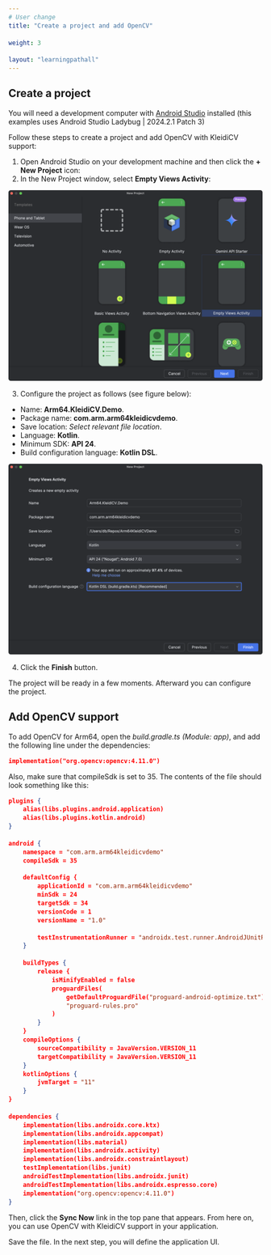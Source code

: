 ```yaml
---
# User change
title: "Create a project and add OpenCV"

weight: 3

layout: "learningpathall"
---
```

## Create a project
You will need a development computer with [Android Studio](https://developer.android.com/studio) installed (this examples uses Android Studio Ladybug | 2024.2.1 Patch 3)

Follow these steps to create a project and add OpenCV with KleidiCV support:

1. Open Android Studio on your development machine and then click the **+ New Project** icon:
2. In the New Project window, select **Empty Views Activity**:

![img1](Figures/01.png)

3. Configure the project as follows (see figure below):
- Name: **Arm64.KleidiCV.Demo**.
- Package name: **com.arm.arm64kleidicvdemo**.
- Save location: *Select relevant file location*.
- Language: **Kotlin**.
- Minimum SDK: **API 24**.
- Build configuration language: **Kotlin DSL**.

![img2](Figures/02.png)

4. Click the **Finish** button. 

The project will be ready in a few moments. Afterward you can configure the project.

## Add OpenCV support
To add OpenCV for Arm64, open the *build.gradle.ts (Module: app)*, and add the following line under the dependencies:

```JSON
implementation("org.opencv:opencv:4.11.0")
```

Also, make sure that compileSdk is set to 35. The contents of the file should look something like this:

```JSON
plugins {
    alias(libs.plugins.android.application)
    alias(libs.plugins.kotlin.android)
}

android {
    namespace = "com.arm.arm64kleidicvdemo"
    compileSdk = 35

    defaultConfig {
        applicationId = "com.arm.arm64kleidicvdemo"
        minSdk = 24
        targetSdk = 34
        versionCode = 1
        versionName = "1.0"

        testInstrumentationRunner = "androidx.test.runner.AndroidJUnitRunner"
    }

    buildTypes {
        release {
            isMinifyEnabled = false
            proguardFiles(
                getDefaultProguardFile("proguard-android-optimize.txt"),
                "proguard-rules.pro"
            )
        }
    }
    compileOptions {
        sourceCompatibility = JavaVersion.VERSION_11
        targetCompatibility = JavaVersion.VERSION_11
    }
    kotlinOptions {
        jvmTarget = "11"
    }
}

dependencies {
    implementation(libs.androidx.core.ktx)
    implementation(libs.androidx.appcompat)
    implementation(libs.material)
    implementation(libs.androidx.activity)
    implementation(libs.androidx.constraintlayout)
    testImplementation(libs.junit)
    androidTestImplementation(libs.androidx.junit)
    androidTestImplementation(libs.androidx.espresso.core)
    implementation("org.opencv:opencv:4.11.0")
}
```

Then, click the **Sync Now** link in the top pane that appears. From here on, you can use OpenCV with KleidiCV support in your application. 

Save the file. In the next step, you will define the application UI.